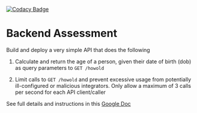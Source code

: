 
[![Codacy Badge](https://app.codacy.com/project/badge/Grade/a2c1f8f6b392498c808562fb23b200fa)](https://www.codacy.com/gh/Marrwan/pipeline-assessment/dashboard?utm_source=github.com&amp;utm_medium=referral&amp;utm_content=Marrwan/pipeline-assessment&amp;utm_campaign=Badge_Grade)

# Backend Assessment

Build and deploy a very simple API that does the following

1.  Calculate and return the age of a person, given their date of birth (dob) as query parameters to `GET /howold`

2.  Limit calls to `GET /howold` and prevent excessive usage from potentially ill-configured or malicious integrators. Only allow a maximum of 3 calls per second for each API client/caller

See full details and instructions in this [Google Doc](https://docs.google.com/document/d/1ma5vKz0j34gwI9WYrZddMM1ENlQddGOVFJ5qdSq2QlQ)